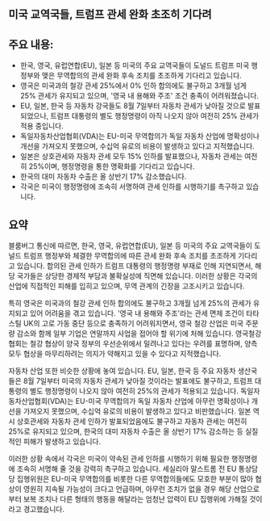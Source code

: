 ## 미국 교역국들, 트럼프 관세 완화 초조히 기다려

## 주요 내용:
*   한국, 영국, 유럽연합(EU), 일본 등 미국의 주요 교역국들이 도널드 트럼프 미국 행정부와 맺은 무역합의의 관세 완화 후속 조치를 초조하게 기다리고 있습니다.
*   영국은 미국과의 철강 관세 25%에서 0% 인하 합의에도 불구하고 3개월 넘게 25% 관세가 유지되고 있으며, '영국 내 용해와 주조' 조건 충족이 어려워졌습니다.
*   EU, 일본, 한국 등 자동차 강국들도 8월 7일부터 자동차 관세가 낮아질 것으로 발표되었으나, 트럼프 대통령의 별도 행정명령이 아직 나오지 않아 여전히 25% 관세가 적용 중입니다.
*   독일자동차산업협회(VDA)는 EU-미국 무역합의가 독일 자동차 산업에 명확성이나 개선을 가져오지 못했으며, 수십억 유로의 비용이 발생하고 있다고 지적했습니다.
*   일본은 상호관세와 자동차 관세 모두 15% 인하를 발표했으나, 자동차 관세는 여전히 25%이며, 행정명령을 통한 명확화를 기다리고 있습니다.
*   한국의 대미 자동차 수출은 올 상반기 17% 감소했습니다.
*   각국은 미국이 행정명령에 조속히 서명하여 관세 인하를 시행하기를 촉구하고 있습니다.

## 요약

블룸버그 통신에 따르면, 한국, 영국, 유럽연합(EU), 일본 등 미국의 주요 교역국들이 도널드 트럼프 행정부와 체결한 무역합의에 따른 관세 완화 후속 조치를 초조하게 기다리고 있습니다. 합의된 관세 인하가 트럼프 대통령의 행정명령 부재로 인해 지연되면서, 해당 국가들은 상당한 경제적 부담과 불확실성에 직면해 있습니다. 이러한 상황은 각국의 산업에 직접적인 피해를 입히고 있으며, 무역 관계의 긴장을 고조시키고 있습니다.

특히 영국은 미국과의 철강 관세 인하 합의에도 불구하고 3개월 넘게 25%의 관세가 유지되고 있어 어려움을 겪고 있습니다. '영국 내 용해와 주조'라는 관세 면제 조건이 타타스틸 UK의 고로 가동 중단 등으로 충족하기 어려워지면서, 영국 철강 산업은 미국 주문량 감소와 함께 일부 기업은 연말까지 사업을 접어야 할 위기에 처해 있습니다. 영국철강협회는 철강 협상이 양국 정부의 우선순위에서 밀려나고 있다는 우려를 표명하며, 양측 모두 협상을 마무리하려는 의지가 약해지고 있을 수 있다고 지적했습니다.

자동차 산업 또한 비슷한 상황에 놓여 있습니다. EU, 일본, 한국 등 주요 자동차 생산국들은 8월 7일부터 미국의 자동차 관세가 낮아질 것이라는 발표에도 불구하고, 트럼프 대통령의 별도 행정명령이 나오지 않아 여전히 25%의 관세가 적용되고 있습니다. 독일자동차산업협회(VDA)는 EU-미국 무역합의가 독일 자동차 산업에 아무런 명확성이나 개선을 가져오지 못했으며, 수십억 유로의 비용이 발생하고 있다고 비판했습니다. 일본 역시 상호관세와 자동차 관세 인하가 발표되었음에도 불구하고 자동차 관세는 여전히 25%로 유지되고 있으며, 한국의 대미 자동차 수출은 올 상반기 17% 감소하는 등 실질적인 피해가 발생하고 있습니다.

이러한 상황 속에서 각국은 미국이 약속된 관세 인하를 시행하기 위해 필요한 행정명령에 조속히 서명해 줄 것을 강력히 촉구하고 있습니다. 세실리아 말스트롬 전 EU 통상담당 집행위원은 EU-미국 무역합의를 비롯한 다른 무역합의들에도 모호한 부분이 많아 협상이 영원히 지속될 가능성이 크다고 언급하며, 아무런 조치가 없을 경우 해당 산업으로부터 보복 조치나 다른 형태의 행동을 해달라는 엄청난 압력이 EU 집행위에 가해질 것이라고 경고했습니다.